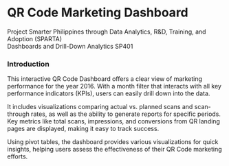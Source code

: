 # QR Code Marketing Dashboard

Project Smarter Philippines through Data Analytics, R&D, Training, and Adoption (SPARTA) </br>
Dashboards and Drill-Down Analytics SP401 </br>

### Introduction

This interactive QR Code Dashboard offers a clear view of marketing performance for the year 2016. With a month filter that interacts with all key performance indicators (KPIs), users can easily drill down into the data. 

It includes visualizations comparing actual vs. planned scans and scan-through rates, as well as the ability to generate reports for specific periods. Key metrics like total scans, impressions, and conversions from QR landing pages are displayed, making it easy to track success. 

Using pivot tables, the dashboard provides various visualizations for quick insights, helping users assess the effectiveness of their QR Code marketing efforts.
